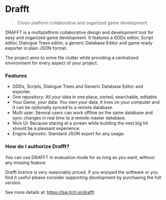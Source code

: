 # Drafft

> Cross-platform collaborative and organized game development.

DRAFFT is a multiplatform collaborative design and development tool for easy and organized game development. It features a GDDs editor, Script editor, Dialogue Trees editor, a generic Database Editor and game ready exporter in plain JSON format.

The project aims to solve file clutter while providing a centralized environment for every aspect of your project.

### Features

- GDDs, Scripts, Dialogue Trees and Generic Database Editor and exporter.
- One repository: All your data in one place, sorted, searchable, editable.
- Your Game, your data: You own your data, it lives on your computer and it can be optionally synced to a remote database.
- Multi user: Several users can work offline on the same database and sync changes in real time to a remote master database.
- Nice UI: Because staring at a screen while building the next big hit should be a pleasant experience.
- Engine Agnostic: Standard JSON export for any usage.


### How do I authorize Drafft?

You can use DRAFFT in evaluation mode for as long as you want, without any missing feature.

Drafft licence is very reasonably priced. If you enjoyed the software or you find it useful please consider supporting development by purchasing the full version.

See more details at: https://baj.itch.io/drafft
